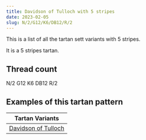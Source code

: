 ```yaml
---
title: Davidson of Tulloch with 5 stripes
date: 2023-02-05
slug: N/2/G12/K6/DB12/R/2
---
```

This is a list of all the tartan sett variants with 5 stripes.

It is a 5 stripes tartan.


## Thread count
N/2 G12 K6 DB12 R/2

## Examples of this tartan pattern

| Tartan Variants |
|---------------|
| [Davidson of Tulloch](/variants/n/2/g12/k6/db12/r/2-db00004c-g004c00-k000000-nd0d0d0-rc80000)||
